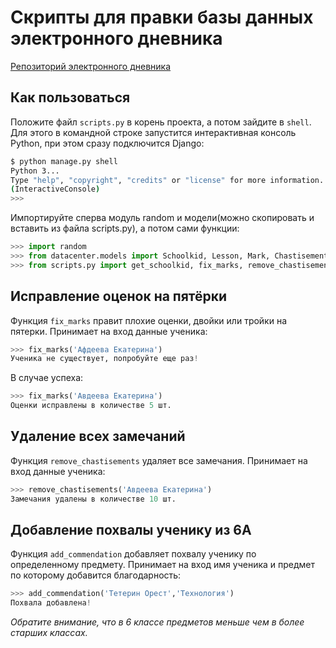 # Скрипты для правки базы данных электронного дневника

[Репозиторий электронного дневника](https://github.com/devmanorg/e-diary)

## Как пользоваться

Положите файл `scripts.py` в корень проекта, а потом зайдите в `shell`. Для этого в командной строке запустится интерактивная консоль Python, при этом сразу подключится Django:

```bash
$ python manage.py shell
Python 3...
Type "help", "copyright", "credits" or "license" for more information.
(InteractiveConsole)
>>>
```
Импортируйте сперва модуль random и модели(можно скопировать и вставить из файла scripts.py), а потом сами функции: 

```python
>>> import random
>>> from datacenter.models import Schoolkid, Lesson, Mark, Сhastisement, Commendation
>>> from scripts.py import get_schoolkid, fix_marks, remove_chastisements, add_commendation
```

## Исправление оценок на пятёрки

Функция `fix_marks` правит плохие оценки, двойки или тройки на пятерки.
Принимает на вход данные ученика:

```python
>>> fix_marks('Афдеева Екатерина')
Ученика не существует, попробуйте еще раз!
```

В случае успеха:


```python
>>> fix_marks('Авдеева Екатерина')
Оценки исправлены в количестве 5 шт.
```

## Удаление всех замечаний

Функция `remove_chastisements` удаляет все замечания.
Принимает на вход данные ученика:

```python
>>> remove_chastisements('Авдеева Екатерина')
Замечания удалены в количестве 10 шт.
```

## Добавление похвалы ученику из 6А

Функция `add_commendation` добавляет похвалу ученику по определенному предмету.
Принимает на вход имя ученика и предмет по которому добавится благодарность:

 ```python
>>> add_commendation('Тетерин Орест','Технология')
Похвала добавлена!
 ```

*Обратите внимание, что в 6 классе предметов меньше чем в более старших классах.*